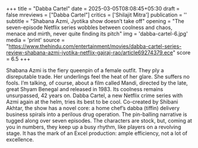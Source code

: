 +++
title = "Dabba Cartel"
date = 2025-03-05T08:08:45+05:30
draft = false
mreviews = ["Dabba Cartel"]
critics = ['Shilajit Mitra']
publication = ''
subtitle = "Shabana Azmi, Jyotika show doesn’t take off"
opening = "The seven-episode Netflix series wobbles between coolness and chaos, menace and mirth, never quite finding its pitch"
img = 'dabba-cartel-6.jpg'
media = 'print'
source = "https://www.thehindu.com/entertainment/movies/dabba-cartel-series-review-shabana-azmi-jyotika-netflix-gajraj-rao/article69274379.ece"
score = 6.5
+++

Shabana Azmi is the fiery queenpin of a female outfit. They ply a disreputable trade. Her underlings feel the heat of her glare. She suffers no fools. I’m talking, of course, about a film called Mandi, directed by the late, great Shyam Benegal and released in 1983. Its coolness remains unsurpassed, 42 years on. Dabba Cartel, a new Netflix crime series with Azmi again at the helm, tries its best to be cool. Co-created by Shibani Akhtar, the show has a novel core: a home chef’s dabba (tiffin) delivery business spirals into a perilous drug operation. The pin-balling narrative is tugged along over seven episodes. The characters are stock, but, coming at you in numbers, they keep up a busy rhythm, like players on a revolving stage. It has the mark of an Excel production: ample efficiency, not a lot of excellence.
